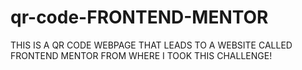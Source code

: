 # qr-code-FRONTEND-MENTOR
THIS IS A QR CODE WEBPAGE THAT LEADS TO A WEBSITE CALLED FRONTEND MENTOR FROM WHERE I TOOK THIS CHALLENGE!
